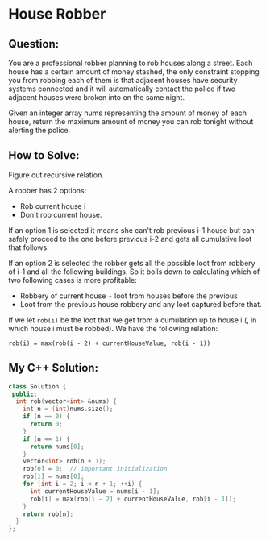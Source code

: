 # House Robber

## Question:

You are a professional robber planning to rob houses along a
street. Each house has a certain amount of money stashed, the only
constraint stopping you from robbing each of them is that adjacent
houses have security systems connected and it will automatically
contact the police if two adjacent houses were broken into on the same
night.

Given an integer array nums representing the amount of money of each
house, return the maximum amount of money you can rob tonight without
alerting the police.

## How to Solve:

Figure out recursive relation.

A robber has 2 options:
- Rob current house i
- Don't rob current house.

If an option 1 is selected it means she can't rob previous i-1 house
but can safely proceed to the one before previous i-2 and gets all
cumulative loot that follows.

If an option 2 is selected the robber gets all the possible loot
from robbery of i-1 and all the following buildings.  So it boils down
to calculating which of two following cases is more profitable:

- Robbery of current house + loot from houses before the previous
- Loot from the previous house robbery and any loot captured before
  that.

If we let `rob(i)` be the loot that we get from a cumulation up to
house i (, in which house i must be robbed). We have the following relation:

`rob(i) = max(rob(i - 2) + currentHouseValue, rob(i - 1))`

## My C++ Solution:

```cpp
class Solution {
 public:
  int rob(vector<int> &nums) {
    int n = (int)nums.size();
    if (n == 0) {
      return 0;
    }
    if (n == 1) {
      return nums[0];
    }
    vector<int> rob(n + 1);
    rob[0] = 0;  // important initialization
    rob[1] = nums[0];
    for (int i = 2; i < n + 1; ++i) {
      int currentHouseValue = nums[i - 1];
      rob[i] = max(rob[i - 2] + currentHouseValue, rob[i - 1]);
    }
    return rob[n];
  }
};
```